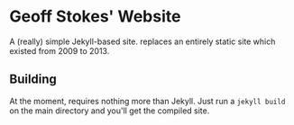 # Geoff Stokes' Website

A (really) simple Jekyll-based site. replaces an entirely static site which existed from 2009 to 2013.

## Building

At the moment, requires nothing more than Jekyll. Just run a `jekyll build` on the main directory and you'll get the compiled site.